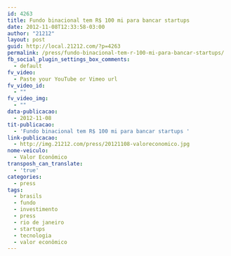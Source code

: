 ```yaml
---
id: 4263
title: Fundo binacional tem R$ 100 mi para bancar startups
date: 2012-11-08T12:33:58-03:00
author: "21212"
layout: post
guid: http://local.21212.com/?p=4263
permalink: /press/fundo-binacional-tem-r-100-mi-para-bancar-startups/
fb_social_plugin_settings_box_comments:
  - default
fv_video:
  - Paste your YouTube or Vimeo url
fv_video_id:
  - ""
fv_video_img:
  - ""
data-publicacao:
  - 2012-11-08
tit-publicacao:
  - 'Fundo binacional tem R$ 100 mi para bancar startups '
link-publicacao:
  - http://img.21212.com/press/20121108-valoreconomico.jpg
nome-veiculo:
  - Valor Econômico
transposh_can_translate:
  - 'true'
categories:
  - press
tags:
  - brasils
  - fundo
  - investimento
  - press
  - rio de janeiro
  - startups
  - tecnologia
  - valor econômico
---
```

